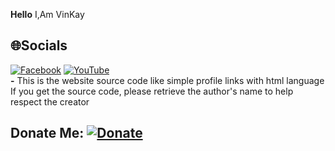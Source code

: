 **Hello** I,Am VinKay </br>
## 🌐Socials
[![Facebook](https://img.shields.io/badge/Facebook-%231877F2.svg?logo=Facebook&logoColor=white)](https://facebook.com/Producer.Wzink) [![YouTube](https://img.shields.io/badge/YouTube-%23FF0000.svg?logo=YouTube&logoColor=white)](https://youtube.com/c/VinhNguyenOfficial512)</br> 
**-** This is the website source code like simple profile links with html language</br>
If you get the source code, please retrieve the author's name to help respect the creator</br>

## Donate Me: [![Donate](https://cdn.glitch.global/3b0681f4-2c09-4bc9-9908-21f5a8dcb3e7/png-transparent-donation-computer-icons-volunteering-donation-miscellaneous-text-hand%20(1).png?v=1703468424000)](https://nguyenquocvinh.glitch.me/Donate)

